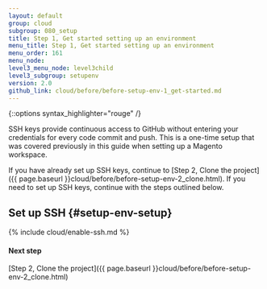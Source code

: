 ```yaml
---
layout: default
group: cloud
subgroup: 080_setup
title: Step 1, Get started setting up an environment
menu_title: Step 1, Get started setting up an environment
menu_order: 161
menu_node:
level3_menu_node: level3child
level3_subgroup: setupenv
version: 2.0
github_link: cloud/before/before-setup-env-1_get-started.md
---
```


{::options syntax_highlighter="rouge" /}

SSH keys provide continuous access to GitHub without entering your credentials for every code commit and push. This is a one-time setup that was covered previously in this guide when setting up a Magento workspace.

If you have already set up SSH keys, continue to [Step 2, Clone the project]({{ page.baseurl }}cloud/before/before-setup-env-2_clone.html). If you need to set up SSH keys, continue with the steps outlined below.

## Set up SSH {#setup-env-setup}

{% include cloud/enable-ssh.md %}

#### Next step
[Step 2, Clone the project]({{ page.baseurl }}cloud/before/before-setup-env-2_clone.html)
